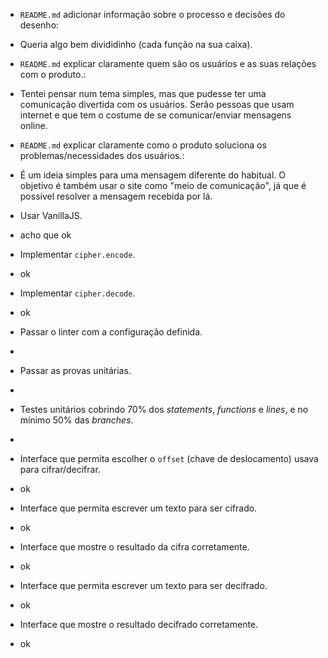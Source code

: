 * `README.md` adicionar informação sobre o processo e decisões do desenho:
-  Queria algo bem divididinho (cada função na sua caixa).

* `README.md` explicar claramente quem são os usuários e as suas relações
 com o produto.:
 - Tentei pensar num tema simples, mas que pudesse ter uma comunicação divertida com os usuários. 
 Serão pessoas que usam internet e que tem o costume de se comunicar/enviar mensagens online. 

* `README.md` explicar claramente como o produto soluciona os
 problemas/necessidades dos usuários.:
 - É um ideia simples para uma mensagem diferente do habitual. 
 O objetivo é também usar o site como "meio de comunicação",
 já que é possível resolver a mensagem recebida por lá.

* Usar VanillaJS. 
- acho que ok

* Implementar `cipher.encode`. 
- ok

* Implementar `cipher.decode`.
- ok

* Passar o linter com a configuração definida.
- 

* Passar as provas unitárias.
- 

* Testes unitários cobrindo 70% dos _statements_, _functions_ e _lines_, e
 no mínimo 50% das _branches_.
- 

* Interface que permita escolher o `offset` (chave de deslocamento) usava
 para cifrar/decifrar. 
- ok

* Interface que permita escrever um texto para ser cifrado. 
- ok

* Interface que mostre o resultado da cifra corretamente.
- ok

* Interface que permita escrever um texto para ser decifrado.
- ok

* Interface que mostre o resultado decifrado corretamente. 
- ok